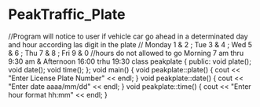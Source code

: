 # PeakTraffic_Plate
//Program will notice to user if vehicle car go ahead in a determinated day and hour according las digit in the plate
// Monday 1 & 2 ; Tue 3 & 4 ; Wed 5 & 6 ; Thu 7 & 8 ; Fri 9 & 0
//hours do not allowed to go Morning 7 am thru 9:30 am  & Afternoon 16:00 trhu 19:30
class peakplate
{
public:
void plate();
void date();
void time();
};
void main()
{
void peakplate::plate()
{
cout << "Enter License Plate Number" << endl;
}
void peakplate::date()
{
cout << "Enter date aaaa/mm/dd" << endl;
}
void peakplate::time()
{
cout << "Enter hour format hh:mm" << endl;
}
